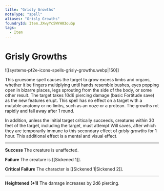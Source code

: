 ```yaml
---
title: "Grisly Growths"
noteType: "spell"
aliases: "Grisly Growths"
foundryId: Item.JXwyYc5WYH03ouGp
tags:
  - Item
---
```


# Grisly Growths
![[systems-pf2e-icons-spells-grisly-growths.webp|150]]

This gruesome spell causes the target to grow excess limbs and organs, whether it be fingers multiplying until hands resemble bushes, eyes popping open in bizarre places, legs sprouting from the side of the body, or some other result. The target takes 10d6 piercing damage (basic Fortitude save) as the new features erupt. This spell has no effect on a target with a mutable anatomy or no limbs, such as an ooze or a protean. The growths rot rapidly and fall away after 1 round.

In addition, unless the initial target critically succeeds, creatures within 30 feet of the target, including the target, must attempt Will saves, after which they are temporarily immune to this secondary effect of _grisly growths_ for 1 hour. This additional effect is a mental and visual effect.

* * *

**Success** The creature is unaffected.

**Failure** The creature is [[Sickened 1]].

**Critical Failure** The character is [[Sickened 1|Sickened 2]].

* * *

**Heightened (+1)** The damage increases by 2d6 piercing.

